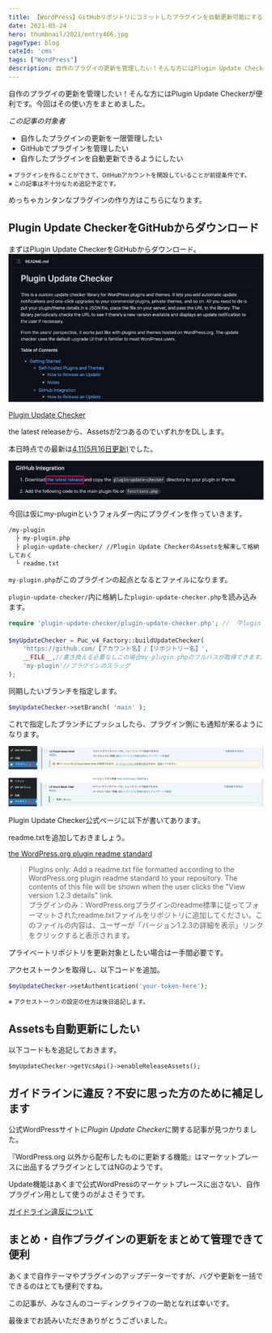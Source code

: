 ```yaml
---
title: 【WordPress】GitHubリポジトリにコミットしたプラグインを自動更新可能にする
date: 2021-05-24
hero: thumbnail/2021/entry466.jpg
pageType: blog
cateId: 'cms'
tags: ["WordPress"]
description: 自作のプラグイの更新を管理したい！そんな方にはPlugin Update Checkerが便利です。今回はその使い方をまとめました。
---
```

自作のプラグイの更新を管理したい！そんな方にはPlugin Update Checkerが便利です。今回はその使い方をまとめました。

<prof></prof>

*この記事の対象者*

* 自作したプラグインの更新を一限管理したい
* GitHubでプラグインを管理したい
* 自作したプラグインを自動更新できるようにしたい


<msg txt="GitHubにリポジトリに自作したWordPressプラグインの更新を通知させたり自動更新可能にする方法を紹介します。"></msg>

<small>※ プラグインを作ることができて、GitHubアカウントを開設していることが前提条件です。<br>※ この記事は不十分なため追記予定です。</small>

めっちゃカンタンなプラグインの作り方はこちらになります。

<card slug="entry283"></card>

## Plugin Update CheckerをGitHubからダウンロード

まずはPlugin Update CheckerをGitHubからダウンロード。
![Plugin Update Checker](./images/05/entry466-1.jpg)

[Plugin Update Checker](https://github.com/YahnisElsts/plugin-update-checker)

the latest releaseから、Assetsが2つあるのでいずれかをDLします。

本日時点での最新は[4.11(5月16日更新)](https://github.com/YahnisElsts/plugin-update-checker/releases/tag/v4.11)でした。

![Plugin Update Checker](./images/05/entry466-2.jpg)

今回は仮にmy-pluginというフォルダー内にプラグインを作っていきます。

```
/my-plugin
  ├ my-plugin.php
  ├ plugin-update-checker/ //Plugin Update CheckerのAssetsを解凍して格納しておく
  └ readme.txt
```
`my-plugin.php`がこのプラグインの起点となるとファイルになります。

`plugin-update-checker/`内に格納した`plugin-update-checker.php`を読み込みます。

```php
require 'plugin-update-checker/plugin-update-checker.php'; // 「Plugin Update Checker」をインクルード

$myUpdateChecker = Puc_v4_Factory::buildUpdateChecker(
	'https://github.com/【アカウント名】/【リポジトリー名】',
	__FILE__,//書き換える必要なしこの場合my-plugin.phpのフルパスが取得できます。
	'my-plugin'//プラグインのスラッグ
);
```

同期したいブランチを指定します。

```php
$myUpdateChecker->setBranch( 'main' );
```

これで指定したブランチにプッシュしたら、プラグイン側にも通知が来るようになります。

![Plugin Update Checker](./images/05/entry466-3.jpg)

![Plugin Update Checker](./images/05/entry466-4.jpg)

Plugin Update Checker公式ページに以下が書いてあります。

readme.txtを追加しておきましょう。

[the WordPress.org plugin readme standard](https://wordpress.org/plugins/readme.txt)

> Plugins only: Add a readme.txt file formatted according to the WordPress.org plugin readme standard to your repository. The contents of this file will be shown when the user clicks the "View version 1.2.3 details" link.<br>
> プラグインのみ：WordPress.orgプラグインのreadme標準に従ってフォーマットされたreadme.txtファイルをリポジトリに追加してください。このファイルの内容は、ユーザーが「バージョン1.2.3の詳細を表示」リンクをクリックすると表示されます。

プライベートリポジトリを更新対象としたい場合は一手間必要です。

アクセストークンを取得し、以下コードを追加。
```php
$myUpdateChecker->setAuthentication('your-token-here');
```

<small>※ アクセストークンの設定の仕方は後日追記します。</small>

## Assetsも自動更新にしたい
以下コードもを追記しておきます。
```
$myUpdateChecker->getVcsApi()->enableReleaseAssets();
```
## ガイドラインに違反？不安に思った方のために補足します
公式WordPressサイトに*Plugin Update Checker*に関する記事が見つかりました。

『WordPress.org 以外から配布したものに更新する機能』はマーケットプレースに出品するプラグインとしてはNGのようです。

Update機能はあくまで公式WordPressのマーケットプレースに出さない、自作プラグイン用として使うのがよさそうです。

[ガイドライン違反について](https://wordpress.org/support/topic/%E3%82%AC%E3%82%A4%E3%83%89%E3%83%A9%E3%82%A4%E3%83%B3%E9%81%95%E5%8F%8D%E3%81%AB%E3%81%A4%E3%81%84%E3%81%A6/)


## まとめ・自作プラグインの更新をまとめて管理できて便利
あくまで自作テーマやプラグインのアップデーターですが、バグや更新を一括でできるのはとても便利ですね。

この記事が、みなさんのコーディングライフの一助となれば幸いです。

最後までお読みいただきありがとうございました。
